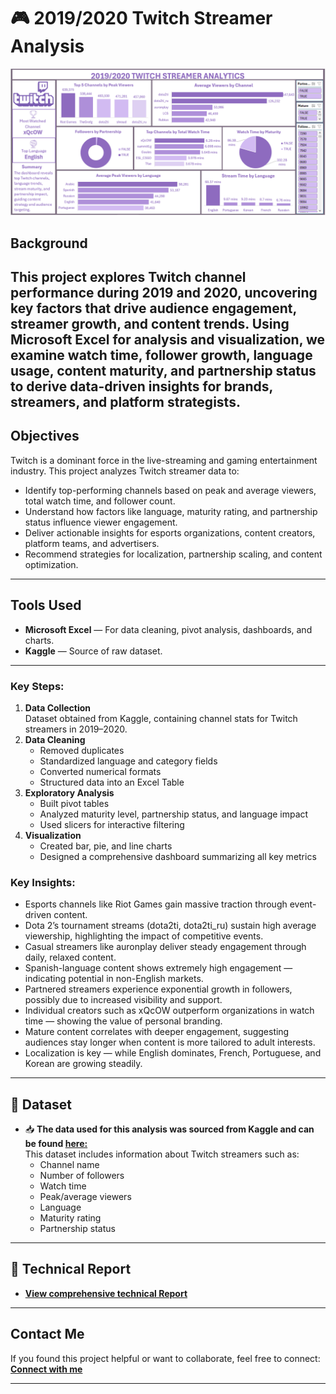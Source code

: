 # 🎮 2019/2020 Twitch Streamer Analysis
![Dashboard Preview](https://github.com/favy-codez/2019-2020-Twitch-streamer-analytics/blob/main/Dashboard%207.png)

## Background
This project explores Twitch channel performance during 2019 and 2020, uncovering key factors that drive audience engagement, streamer growth, and content trends. Using Microsoft Excel for analysis and visualization, we examine watch time, follower growth, language usage, content maturity, and partnership status to derive data-driven insights for brands, streamers, and platform strategists.
---


## Objectives
Twitch is a dominant force in the live-streaming and gaming entertainment industry. This project analyzes Twitch streamer data to:
- Identify top-performing channels based on peak and average viewers, total watch time, and follower count.
- Understand how factors like language, maturity rating, and partnership status influence viewer engagement.
- Deliver actionable insights for esports organizations, content creators, platform teams, and advertisers.
- Recommend strategies for localization, partnership scaling, and content optimization.
---

## Tools Used
- **Microsoft Excel** — For data cleaning, pivot analysis, dashboards, and charts.
- **Kaggle** — Source of raw dataset.
---

### Key Steps:
1. **Data Collection**  
   Dataset obtained from Kaggle, containing channel stats for Twitch streamers in 2019–2020.
2. **Data Cleaning**  
   - Removed duplicates  
   - Standardized language and category fields  
   - Converted numerical formats  
   - Structured data into an Excel Table
3. **Exploratory Analysis**  
   - Built pivot tables  
   - Analyzed maturity level, partnership status, and language impact  
   - Used slicers for interactive filtering
4. **Visualization**  
   - Created bar, pie, and line charts  
   - Designed a comprehensive dashboard summarizing all key metrics

### Key Insights:
- Esports channels like Riot Games gain massive traction through event-driven content.
- Dota 2’s tournament streams (dota2ti, dota2ti_ru) sustain high average viewership, highlighting the impact of competitive events.
- Casual streamers like auronplay deliver steady engagement through daily, relaxed content.
- Spanish-language content shows extremely high engagement — indicating potential in non-English markets.
- Partnered streamers experience exponential growth in followers, possibly due to increased visibility and support.
- Individual creators such as xQcOW outperform organizations in watch time — showing the value of personal branding.
- Mature content correlates with deeper engagement, suggesting audiences stay longer when content is more tailored to adult interests.
- Localization is key — while English dominates, French, Portuguese, and Korean are growing steadily.
---

## 📂 Dataset

- 📥 **The data used for this analysis was sourced from Kaggle and can be found [here:](https://www.kaggle.com/datasets/aayushmishra1512/twitchdata)**  
  This dataset includes information about Twitch streamers such as:
  - Channel name
  - Number of followers
  - Watch time
  - Peak/average viewers
  - Language
  - Maturity rating
  - Partnership status

---
## 📄 Technical Report
- **[View comprehensive technical Report ](https://medium.com/@ezeliorafavour/2019-2020-twitch-streamer-analytics-e6e19f6cfb37)**  
---

## Contact Me

If you found this project helpful or want to collaborate, feel free to connect:
[**Connect with me**](https://linktr.ee/ezelioragodsfavour)

---


